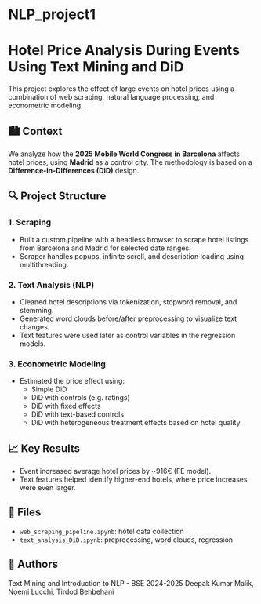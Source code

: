 # NLP_project1

# Hotel Price Analysis During Events Using Text Mining and DiD

This project explores the effect of large events on hotel prices using a combination of web scraping, natural language processing, and econometric modeling.

## 🏙️ Context
We analyze how the **2025 Mobile World Congress in Barcelona** affects hotel prices, using **Madrid** as a control city. The methodology is based on a **Difference-in-Differences (DiD)** design.

## 🔍 Project Structure

### 1. Scraping
- Built a custom pipeline with a headless browser to scrape hotel listings from Barcelona and Madrid for selected date ranges.
- Scraper handles popups, infinite scroll, and description loading using multithreading.

### 2. Text Analysis (NLP)
- Cleaned hotel descriptions via tokenization, stopword removal, and stemming.
- Generated word clouds before/after preprocessing to visualize text changes.
- Text features were used later as control variables in the regression models.

### 3. Econometric Modeling
- Estimated the price effect using:
  - Simple DiD
  - DiD with controls (e.g. ratings)
  - DiD with fixed effects
  - DiD with text-based controls
  - DiD with heterogeneous treatment effects based on hotel quality

## 📈 Key Results
- Event increased average hotel prices by ~916€ (FE model).
- Text features helped identify higher-end hotels, where price increases were even larger.

## 📂 Files
- `web_scraping_pipeline.ipynb`: hotel data collection
- `text_analysis_DiD.ipynb`: preprocessing, word clouds, regression

## 👥 Authors
Text Mining and Introduction to NLP - BSE 2024-2025
Deepak Kumar Malik, Noemi Lucchi, Tirdod Behbehani  
